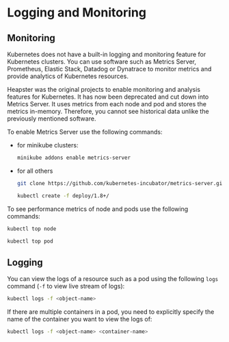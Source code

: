 # Logging and Monitoring

## Monitoring

Kubernetes does not have a built-in logging and monitoring feature for Kubernetes clusters. You can use software such as Metrics Server, Prometheus, Elastic Stack, Datadog or Dynatrace to monitor metrics and provide analytics of Kubernetes resources.

Heapster was the original projects to enable monitoring and analysis features for Kubernetes. It has now been deprecated and cut down into Metrics Server. It uses metrics from each node and pod and stores the metrics in-memory. Therefore, you cannot see historical data unlike the previously mentioned software.

To enable Metrics Server use the following commands:

- for minikube clusters:

    ```bash
    minikube addons enable metrics-server
    ```

- for all others

    ``` bash
    git clone https://github.com/kubernetes-incubator/metrics-server.git

    kubectl create -f deploy/1.8+/
    ```

To see performance metrics of node and pods use the following commands:

```bash
kubectl top node

kubectl top pod
```

## Logging

You can view the logs of a resource such as a pod using the following `logs` command (`-f` to view live stream of logs):

```bash
kubectl logs -f <object-name>
```

If there are multiple containers in a pod, you need to explicitly specify the name of the container you want to view the logs of:

```bash
kubectl logs -f <object-name> <container-name>
```
